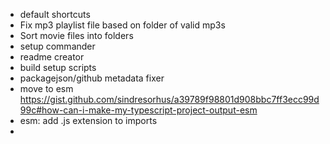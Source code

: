 - default shortcuts
- Fix mp3 playlist file based on folder of valid mp3s
- Sort movie files into folders
- setup commander
- readme creator
- build setup scripts
- packagejson/github metadata fixer
- move to esm https://gist.github.com/sindresorhus/a39789f98801d908bbc7ff3ecc99d99c#how-can-i-make-my-typescript-project-output-esm
- esm: add .js extension to imports
- 
